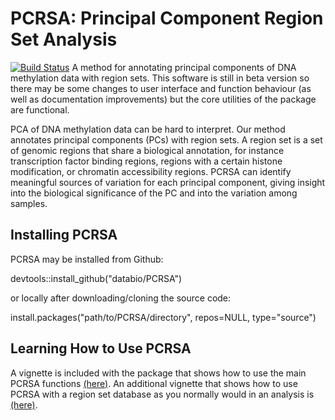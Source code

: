 # PCRSA: Principal Component Region Set Analysis
[![Build Status](https://travis-ci.org/databio/PCRSA.svg?branch=master)](https://travis-ci.org/databio/PCRSA)
A method for annotating principal components of DNA methylation data with region sets. This software is still in beta version so there may be some changes to user interface and function behaviour (as well as documentation improvements) but the core utilities of the package are functional.

PCA of DNA methylation data can be hard to interpret. Our method annotates principal components (PCs) with region sets. 
A region set is a set of genomic regions that share a biological annotation, for instance transcription factor binding regions, regions with a certain histone modification, or chromatin accessibility regions. 
PCRSA can identify meaningful sources of variation for each principal component, giving insight into the biological significance of the PC and into the variation among samples.

## Installing PCRSA
PCRSA may be installed from Github:

devtools::install_github("databio/PCRSA")

or locally after downloading/cloning the source code:

install.packages("path/to/PCRSA/directory", repos=NULL, type="source")

## Learning How to Use PCRSA
A vignette is included with the package that shows how to use the main PCRSA functions [(here)](./vignettes/IntroToPCRSA.Rmd). An additional vignette that shows how to use PCRSA with a region set database as you normally would in an analysis is [(here)](./vignettes/PCRSA_Workflow.Rmd).

